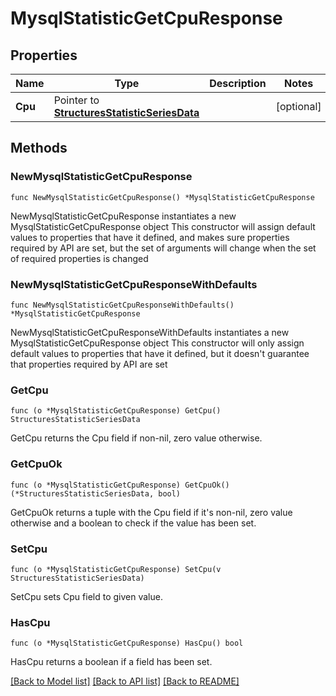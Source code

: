 # MysqlStatisticGetCpuResponse

## Properties

Name | Type | Description | Notes
------------ | ------------- | ------------- | -------------
**Cpu** | Pointer to [**StructuresStatisticSeriesData**](StructuresStatisticSeriesData.md) |  | [optional] 

## Methods

### NewMysqlStatisticGetCpuResponse

`func NewMysqlStatisticGetCpuResponse() *MysqlStatisticGetCpuResponse`

NewMysqlStatisticGetCpuResponse instantiates a new MysqlStatisticGetCpuResponse object
This constructor will assign default values to properties that have it defined,
and makes sure properties required by API are set, but the set of arguments
will change when the set of required properties is changed

### NewMysqlStatisticGetCpuResponseWithDefaults

`func NewMysqlStatisticGetCpuResponseWithDefaults() *MysqlStatisticGetCpuResponse`

NewMysqlStatisticGetCpuResponseWithDefaults instantiates a new MysqlStatisticGetCpuResponse object
This constructor will only assign default values to properties that have it defined,
but it doesn't guarantee that properties required by API are set

### GetCpu

`func (o *MysqlStatisticGetCpuResponse) GetCpu() StructuresStatisticSeriesData`

GetCpu returns the Cpu field if non-nil, zero value otherwise.

### GetCpuOk

`func (o *MysqlStatisticGetCpuResponse) GetCpuOk() (*StructuresStatisticSeriesData, bool)`

GetCpuOk returns a tuple with the Cpu field if it's non-nil, zero value otherwise
and a boolean to check if the value has been set.

### SetCpu

`func (o *MysqlStatisticGetCpuResponse) SetCpu(v StructuresStatisticSeriesData)`

SetCpu sets Cpu field to given value.

### HasCpu

`func (o *MysqlStatisticGetCpuResponse) HasCpu() bool`

HasCpu returns a boolean if a field has been set.


[[Back to Model list]](../README.md#documentation-for-models) [[Back to API list]](../README.md#documentation-for-api-endpoints) [[Back to README]](../README.md)


